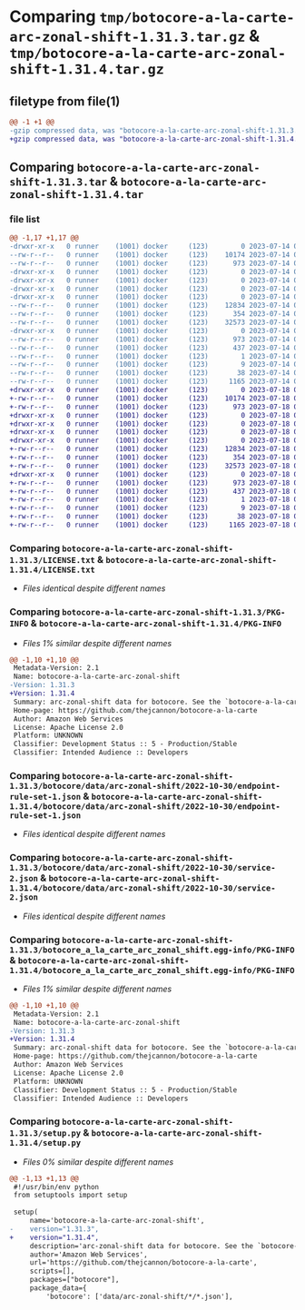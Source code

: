 # Comparing `tmp/botocore-a-la-carte-arc-zonal-shift-1.31.3.tar.gz` & `tmp/botocore-a-la-carte-arc-zonal-shift-1.31.4.tar.gz`

## filetype from file(1)

```diff
@@ -1 +1 @@
-gzip compressed data, was "botocore-a-la-carte-arc-zonal-shift-1.31.3.tar", last modified: Fri Jul 14 01:45:58 2023, max compression
+gzip compressed data, was "botocore-a-la-carte-arc-zonal-shift-1.31.4.tar", last modified: Tue Jul 18 01:55:00 2023, max compression
```

## Comparing `botocore-a-la-carte-arc-zonal-shift-1.31.3.tar` & `botocore-a-la-carte-arc-zonal-shift-1.31.4.tar`

### file list

```diff
@@ -1,17 +1,17 @@
-drwxr-xr-x   0 runner    (1001) docker     (123)        0 2023-07-14 01:45:58.310534 botocore-a-la-carte-arc-zonal-shift-1.31.3/
--rw-r--r--   0 runner    (1001) docker     (123)    10174 2023-07-14 01:45:58.000000 botocore-a-la-carte-arc-zonal-shift-1.31.3/LICENSE.txt
--rw-r--r--   0 runner    (1001) docker     (123)      973 2023-07-14 01:45:58.310534 botocore-a-la-carte-arc-zonal-shift-1.31.3/PKG-INFO
-drwxr-xr-x   0 runner    (1001) docker     (123)        0 2023-07-14 01:45:58.310534 botocore-a-la-carte-arc-zonal-shift-1.31.3/botocore/
-drwxr-xr-x   0 runner    (1001) docker     (123)        0 2023-07-14 01:45:58.310534 botocore-a-la-carte-arc-zonal-shift-1.31.3/botocore/data/
-drwxr-xr-x   0 runner    (1001) docker     (123)        0 2023-07-14 01:45:58.310534 botocore-a-la-carte-arc-zonal-shift-1.31.3/botocore/data/arc-zonal-shift/
-drwxr-xr-x   0 runner    (1001) docker     (123)        0 2023-07-14 01:45:58.310534 botocore-a-la-carte-arc-zonal-shift-1.31.3/botocore/data/arc-zonal-shift/2022-10-30/
--rw-r--r--   0 runner    (1001) docker     (123)    12834 2023-07-14 01:45:44.000000 botocore-a-la-carte-arc-zonal-shift-1.31.3/botocore/data/arc-zonal-shift/2022-10-30/endpoint-rule-set-1.json
--rw-r--r--   0 runner    (1001) docker     (123)      354 2023-07-14 01:45:44.000000 botocore-a-la-carte-arc-zonal-shift-1.31.3/botocore/data/arc-zonal-shift/2022-10-30/paginators-1.json
--rw-r--r--   0 runner    (1001) docker     (123)    32573 2023-07-14 01:45:44.000000 botocore-a-la-carte-arc-zonal-shift-1.31.3/botocore/data/arc-zonal-shift/2022-10-30/service-2.json
-drwxr-xr-x   0 runner    (1001) docker     (123)        0 2023-07-14 01:45:58.310534 botocore-a-la-carte-arc-zonal-shift-1.31.3/botocore_a_la_carte_arc_zonal_shift.egg-info/
--rw-r--r--   0 runner    (1001) docker     (123)      973 2023-07-14 01:45:58.000000 botocore-a-la-carte-arc-zonal-shift-1.31.3/botocore_a_la_carte_arc_zonal_shift.egg-info/PKG-INFO
--rw-r--r--   0 runner    (1001) docker     (123)      437 2023-07-14 01:45:58.000000 botocore-a-la-carte-arc-zonal-shift-1.31.3/botocore_a_la_carte_arc_zonal_shift.egg-info/SOURCES.txt
--rw-r--r--   0 runner    (1001) docker     (123)        1 2023-07-14 01:45:58.000000 botocore-a-la-carte-arc-zonal-shift-1.31.3/botocore_a_la_carte_arc_zonal_shift.egg-info/dependency_links.txt
--rw-r--r--   0 runner    (1001) docker     (123)        9 2023-07-14 01:45:58.000000 botocore-a-la-carte-arc-zonal-shift-1.31.3/botocore_a_la_carte_arc_zonal_shift.egg-info/top_level.txt
--rw-r--r--   0 runner    (1001) docker     (123)       38 2023-07-14 01:45:58.310534 botocore-a-la-carte-arc-zonal-shift-1.31.3/setup.cfg
--rw-r--r--   0 runner    (1001) docker     (123)     1165 2023-07-14 01:45:58.000000 botocore-a-la-carte-arc-zonal-shift-1.31.3/setup.py
+drwxr-xr-x   0 runner    (1001) docker     (123)        0 2023-07-18 01:55:00.800180 botocore-a-la-carte-arc-zonal-shift-1.31.4/
+-rw-r--r--   0 runner    (1001) docker     (123)    10174 2023-07-18 01:55:00.000000 botocore-a-la-carte-arc-zonal-shift-1.31.4/LICENSE.txt
+-rw-r--r--   0 runner    (1001) docker     (123)      973 2023-07-18 01:55:00.800180 botocore-a-la-carte-arc-zonal-shift-1.31.4/PKG-INFO
+drwxr-xr-x   0 runner    (1001) docker     (123)        0 2023-07-18 01:55:00.800180 botocore-a-la-carte-arc-zonal-shift-1.31.4/botocore/
+drwxr-xr-x   0 runner    (1001) docker     (123)        0 2023-07-18 01:55:00.800180 botocore-a-la-carte-arc-zonal-shift-1.31.4/botocore/data/
+drwxr-xr-x   0 runner    (1001) docker     (123)        0 2023-07-18 01:55:00.800180 botocore-a-la-carte-arc-zonal-shift-1.31.4/botocore/data/arc-zonal-shift/
+drwxr-xr-x   0 runner    (1001) docker     (123)        0 2023-07-18 01:55:00.800180 botocore-a-la-carte-arc-zonal-shift-1.31.4/botocore/data/arc-zonal-shift/2022-10-30/
+-rw-r--r--   0 runner    (1001) docker     (123)    12834 2023-07-18 01:54:49.000000 botocore-a-la-carte-arc-zonal-shift-1.31.4/botocore/data/arc-zonal-shift/2022-10-30/endpoint-rule-set-1.json
+-rw-r--r--   0 runner    (1001) docker     (123)      354 2023-07-18 01:54:49.000000 botocore-a-la-carte-arc-zonal-shift-1.31.4/botocore/data/arc-zonal-shift/2022-10-30/paginators-1.json
+-rw-r--r--   0 runner    (1001) docker     (123)    32573 2023-07-18 01:54:49.000000 botocore-a-la-carte-arc-zonal-shift-1.31.4/botocore/data/arc-zonal-shift/2022-10-30/service-2.json
+drwxr-xr-x   0 runner    (1001) docker     (123)        0 2023-07-18 01:55:00.800180 botocore-a-la-carte-arc-zonal-shift-1.31.4/botocore_a_la_carte_arc_zonal_shift.egg-info/
+-rw-r--r--   0 runner    (1001) docker     (123)      973 2023-07-18 01:55:00.000000 botocore-a-la-carte-arc-zonal-shift-1.31.4/botocore_a_la_carte_arc_zonal_shift.egg-info/PKG-INFO
+-rw-r--r--   0 runner    (1001) docker     (123)      437 2023-07-18 01:55:00.000000 botocore-a-la-carte-arc-zonal-shift-1.31.4/botocore_a_la_carte_arc_zonal_shift.egg-info/SOURCES.txt
+-rw-r--r--   0 runner    (1001) docker     (123)        1 2023-07-18 01:55:00.000000 botocore-a-la-carte-arc-zonal-shift-1.31.4/botocore_a_la_carte_arc_zonal_shift.egg-info/dependency_links.txt
+-rw-r--r--   0 runner    (1001) docker     (123)        9 2023-07-18 01:55:00.000000 botocore-a-la-carte-arc-zonal-shift-1.31.4/botocore_a_la_carte_arc_zonal_shift.egg-info/top_level.txt
+-rw-r--r--   0 runner    (1001) docker     (123)       38 2023-07-18 01:55:00.800180 botocore-a-la-carte-arc-zonal-shift-1.31.4/setup.cfg
+-rw-r--r--   0 runner    (1001) docker     (123)     1165 2023-07-18 01:55:00.000000 botocore-a-la-carte-arc-zonal-shift-1.31.4/setup.py
```

### Comparing `botocore-a-la-carte-arc-zonal-shift-1.31.3/LICENSE.txt` & `botocore-a-la-carte-arc-zonal-shift-1.31.4/LICENSE.txt`

 * *Files identical despite different names*

### Comparing `botocore-a-la-carte-arc-zonal-shift-1.31.3/PKG-INFO` & `botocore-a-la-carte-arc-zonal-shift-1.31.4/PKG-INFO`

 * *Files 1% similar despite different names*

```diff
@@ -1,10 +1,10 @@
 Metadata-Version: 2.1
 Name: botocore-a-la-carte-arc-zonal-shift
-Version: 1.31.3
+Version: 1.31.4
 Summary: arc-zonal-shift data for botocore. See the `botocore-a-la-carte` package for more info.
 Home-page: https://github.com/thejcannon/botocore-a-la-carte
 Author: Amazon Web Services
 License: Apache License 2.0
 Platform: UNKNOWN
 Classifier: Development Status :: 5 - Production/Stable
 Classifier: Intended Audience :: Developers
```

### Comparing `botocore-a-la-carte-arc-zonal-shift-1.31.3/botocore/data/arc-zonal-shift/2022-10-30/endpoint-rule-set-1.json` & `botocore-a-la-carte-arc-zonal-shift-1.31.4/botocore/data/arc-zonal-shift/2022-10-30/endpoint-rule-set-1.json`

 * *Files identical despite different names*

### Comparing `botocore-a-la-carte-arc-zonal-shift-1.31.3/botocore/data/arc-zonal-shift/2022-10-30/service-2.json` & `botocore-a-la-carte-arc-zonal-shift-1.31.4/botocore/data/arc-zonal-shift/2022-10-30/service-2.json`

 * *Files identical despite different names*

### Comparing `botocore-a-la-carte-arc-zonal-shift-1.31.3/botocore_a_la_carte_arc_zonal_shift.egg-info/PKG-INFO` & `botocore-a-la-carte-arc-zonal-shift-1.31.4/botocore_a_la_carte_arc_zonal_shift.egg-info/PKG-INFO`

 * *Files 1% similar despite different names*

```diff
@@ -1,10 +1,10 @@
 Metadata-Version: 2.1
 Name: botocore-a-la-carte-arc-zonal-shift
-Version: 1.31.3
+Version: 1.31.4
 Summary: arc-zonal-shift data for botocore. See the `botocore-a-la-carte` package for more info.
 Home-page: https://github.com/thejcannon/botocore-a-la-carte
 Author: Amazon Web Services
 License: Apache License 2.0
 Platform: UNKNOWN
 Classifier: Development Status :: 5 - Production/Stable
 Classifier: Intended Audience :: Developers
```

### Comparing `botocore-a-la-carte-arc-zonal-shift-1.31.3/setup.py` & `botocore-a-la-carte-arc-zonal-shift-1.31.4/setup.py`

 * *Files 0% similar despite different names*

```diff
@@ -1,13 +1,13 @@
 #!/usr/bin/env python
 from setuptools import setup
 
 setup(
     name='botocore-a-la-carte-arc-zonal-shift',
-    version="1.31.3",
+    version="1.31.4",
     description='arc-zonal-shift data for botocore. See the `botocore-a-la-carte` package for more info.',
     author='Amazon Web Services',
     url='https://github.com/thejcannon/botocore-a-la-carte',
     scripts=[],
     packages=["botocore"],
     package_data={
         'botocore': ['data/arc-zonal-shift/*/*.json'],
```

